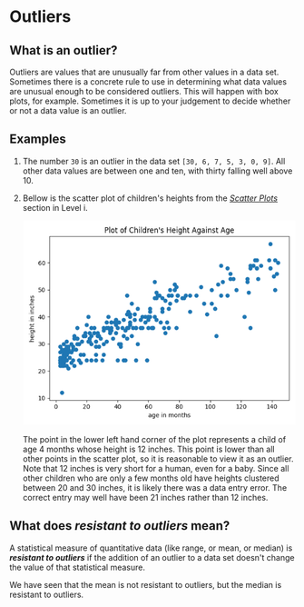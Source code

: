# Outliers

## What is an outlier?

Outliers are values that are unusually far from other values in a data set.  Sometimes there is a concrete rule to use in determining what data values are unusual enough to be considered outliers.  This will happen with box plots, for example.  Sometimes it is up to your judgement to decide whether or not a data value is an outlier.

## Examples

1.  The number `30` is an outlier in the data set `[30, 6, 7, 5, 3, 0, 9]`.  All other data values are between one and ten, with thirty falling well above 10.

1.  Bellow is the scatter plot of children's heights from the  [*Scatter Plots*](../../level_i/markdown/scatterplot.md) section in Level i.

    ![Scatter plot of children's ages and heights using matplotlib.pyplot](../../level_i/image/scatter_age_height.png)

    The point in the lower left hand corner of the plot represents a child of age 4 months whose height is 12 inches. This point is lower than all other points in the scatter plot, so it is reasonable to view it as an outlier.  Note that 12 inches is very short for a human, even for a baby.  Since all other children who are only a few months old have heights clustered between 20 and 30 inches, it is likely there was a data entry error.  The correct entry may well have been 21 inches rather than 12 inches.

## What does *resistant to outliers* mean?

A statistical measure of quantitative data (like range, or mean, or median)  is ***resistant to outliers*** if the addition of an outlier to a data set doesn't change the value of that statistical measure.  

We have seen that the mean is not resistant to outliers, but the median is resistant to outliers.  
